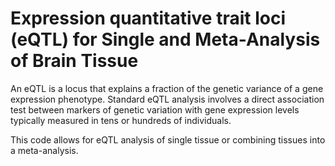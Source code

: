# Expression quantitative trait loci (eQTL) for Single and Meta-Analysis of Brain Tissue          
                              
An eQTL is a locus that explains a fraction of the genetic variance of a gene expression phenotype. Standard eQTL analysis involves a direct association test between markers of genetic variation with gene expression levels typically measured in tens or hundreds of individuals.                 
                                     
This code allows for eQTL analysis of single tissue or combining tissues into a meta-analysis.                                    
                
          
                  
      
  
   
   
